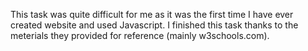 This task was quite difficult for me as it was the first time I have ever created website and used Javascript.
I finished this task thanks to the meterials they provided for reference (mainly w3schools.com).